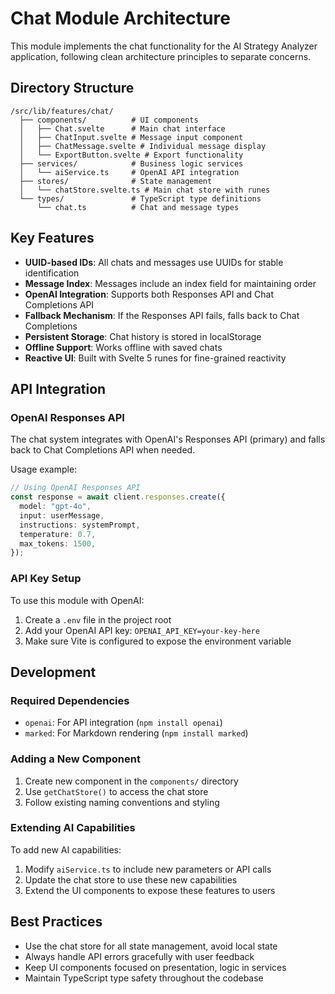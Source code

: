 # Chat Module Architecture

This module implements the chat functionality for the AI Strategy Analyzer application, following clean architecture principles to separate concerns.

## Directory Structure

```
/src/lib/features/chat/
  ├── components/          # UI components
  │   ├── Chat.svelte      # Main chat interface
  │   ├── ChatInput.svelte # Message input component
  │   ├── ChatMessage.svelte # Individual message display
  │   └── ExportButton.svelte # Export functionality
  ├── services/            # Business logic services
  │   └── aiService.ts     # OpenAI API integration
  ├── stores/              # State management
  │   └── chatStore.svelte.ts # Main chat store with runes
  └── types/               # TypeScript type definitions
      └── chat.ts          # Chat and message types
```

## Key Features

- **UUID-based IDs**: All chats and messages use UUIDs for stable identification
- **Message Index**: Messages include an index field for maintaining order
- **OpenAI Integration**: Supports both Responses API and Chat Completions API
- **Fallback Mechanism**: If the Responses API fails, falls back to Chat Completions
- **Persistent Storage**: Chat history is stored in localStorage
- **Offline Support**: Works offline with saved chats
- **Reactive UI**: Built with Svelte 5 runes for fine-grained reactivity

## API Integration

### OpenAI Responses API

The chat system integrates with OpenAI's Responses API (primary) and falls back to Chat Completions API when needed.

Usage example:

```typescript
// Using OpenAI Responses API
const response = await client.responses.create({
  model: "gpt-4o",
  input: userMessage,
  instructions: systemPrompt,
  temperature: 0.7,
  max_tokens: 1500,
});
```

### API Key Setup

To use this module with OpenAI:

1. Create a `.env` file in the project root
2. Add your OpenAI API key: `OPENAI_API_KEY=your-key-here`
3. Make sure Vite is configured to expose the environment variable

## Development

### Required Dependencies

- `openai`: For API integration (`npm install openai`)
- `marked`: For Markdown rendering (`npm install marked`)

### Adding a New Component

1. Create new component in the `components/` directory
2. Use `getChatStore()` to access the chat store
3. Follow existing naming conventions and styling

### Extending AI Capabilities

To add new AI capabilities:

1. Modify `aiService.ts` to include new parameters or API calls
2. Update the chat store to use these new capabilities
3. Extend the UI components to expose these features to users

## Best Practices

- Use the chat store for all state management, avoid local state
- Always handle API errors gracefully with user feedback
- Keep UI components focused on presentation, logic in services
- Maintain TypeScript type safety throughout the codebase
